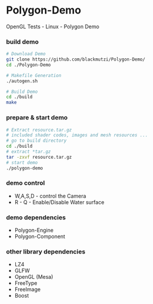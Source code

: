 # Polygon-Demo
OpenGL Tests - Linux - Polygon Demo


### build demo

```sh
# Download Demo
git clone https://github.com/blackmutzi/Polygon-Demo/
cd ./Polygon-Demo

# Makefile Generation
./autogen.sh

# Build Demo 
cd ./build
make
```

### prepare & start demo 

```sh
# Extract resource.tar.gz 
# included shader codes, images and mesh resources ...
# go to build directory 
cd ./build 
# extract *tar.gz
tar -zxvf resource.tar.gz
# start demo 
./polygon-demo 
```

### demo control

* W,A,S,D - control the Camera 
* R - Q   - Enable/Disable Water surface 


### demo dependencies

* Polygon-Engine
* Polygon-Component 

### other library dependencies

* LZ4
* GLFW
* OpenGL (Mesa)
* FreeType
* FreeImage
* Boost
